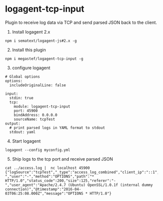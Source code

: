# logagent-tcp-input

Plugin to receive log data via TCP and send parsed JSON back to the client. 

1. Install logagent 2.x 

```
npm i sematext/logagent-js#2.x -g
```

2. Install this plugin 
```
npm i megastef/logagent-tcp-input -g 
```
3. configure logagent 

```
# Global options
options:
  includeOriginalLine: false

input:
  stdin: true
  tcp: 
    module: logagent-tcp-input
    port: 45900
    bindAddress: 0.0.0.0
    sourceName: tcpTest
output:
  # print parsed logs in YAML format to stdout   
  stdout: yaml 
```

4. Start logagent

```
logagent --config myconfig.yml
```

5. Ship logs to the tcp port and receive parsed JSON

```
cat ../access.log |  nc localhost 45900
{"logSource":"tcpTest","_type":"access_log_combined","client_ip":"::1","remote_id":"-","user":"-","method":"OPTIONS","path":"* HTTP/1.0","status_code":200,"size":125,"referer":"-","user_agent":"Apache/2.4.7 (Ubuntu) OpenSSL/1.0.1f (internal dummy connection)","@timestamp":"2016-04-03T06:25:08.000Z","message":"OPTIONS * HTTP/1.0"}
``` 
